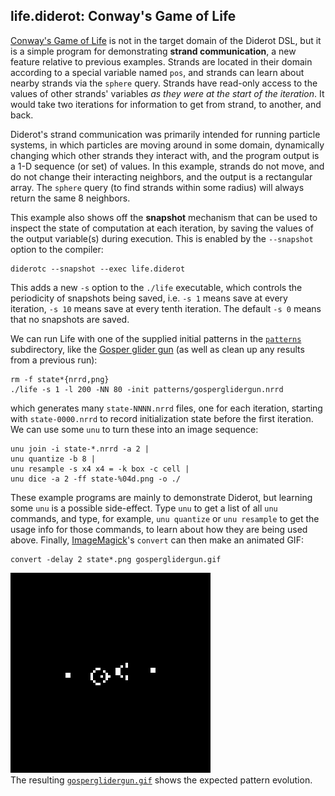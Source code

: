 ## life.diderot: Conway's Game of Life

[Conway's Game of Life](https://en.wikipedia.org/wiki/Conway%27s_Game_of_Life)
is not in the target domain of the Diderot DSL, but it is a simple
program for demonstrating **strand communication**, a new feature relative
to previous examples. Strands are located in their domain according to a
special variable named `pos`, and strands can learn about nearby strands
via the `sphere` query. Strands have read-only access to the values of
other strands' variables *as they were at the start of the iteration*.
It would take two iterations for information to get from strand, to another,
and back.

Diderot's strand communication was primarily intended for running particle
systems, in which particles are moving around in some domain, dynamically
changing which other strands they interact with, and the program output is a
1-D sequence (or set) of values. In this example, strands do not move,
and do not change their interacting neighbors, and the output is a rectangular
array. The `sphere` query (to find strands within some radius) will always
return the same 8 neighbors.

This example also shows off the **snapshot** mechanism that can be used to
inspect the state of computation at each iteration, by saving the values of
the output variable(s) during execution.  This is enabled by the `--snapshot`
option to the compiler:

	diderotc --snapshot --exec life.diderot
This adds a new `-s` option to the `./life` executable, which controls the
periodicity of snapshots being saved, i.e. `-s 1` means save at every iteration,
`-s 10` means save at every tenth iteration. The default `-s 0` means that no
snapshots are saved.

We can run Life with one of the supplied initial patterns in the [`patterns`](patterns/)
subdirectory, like the [Gosper glider
gun](http://www.conwaylife.com/w/index.php?title=Gosper_glider_gun) (as well
as clean up any results from a previous run):

	rm -f state*{nrrd,png}
	./life -s 1 -l 200 -NN 80 -init patterns/gosperglidergun.nrrd
which generates many `state-NNNN.nrrd` files, one for each iteration, starting
with `state-0000.nrrd` to record initialization state before the first iteration.
We can use some `unu` to turn these into an image sequence:

	unu join -i state-*.nrrd -a 2 |
	unu quantize -b 8 |
	unu resample -s x4 x4 = -k box -c cell |
	unu dice -a 2 -ff state-%04d.png -o ./
These example programs are mainly to demonstrate Diderot, but
learning some `unu` is a possible side-effect.  Type `unu` to get a list
of all `unu` commands, and type, for example, `unu quantize` or `unu
resample` to get the usage info for those commands, to learn about how
they are being used above. Finally,
[ImageMagick](http://www.imagemagick.org)'s `convert` can then make an animated GIF:

	convert -delay 2 state*.png gosperglidergun.gif

![](ref/gosperglidergun.gif "gosperglidergun.gif")  
The resulting [`gosperglidergun.gif`](ref/gosperglidergun.gif) shows the
expected pattern evolution.

